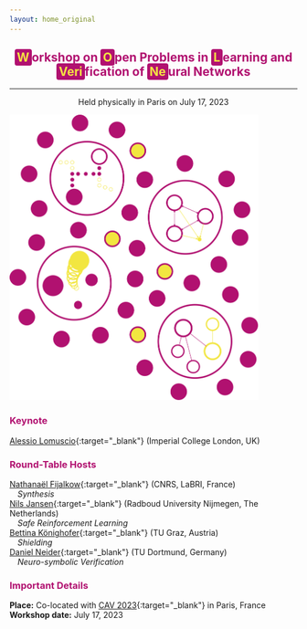 ```yaml
---
layout: home_original
---
```


<div class="header">
	<h2>
	<center><span style="background:#b11170;color:#f3e343;border-radius: 0.25rem;padding: 0.125rem 0.25rem">W</span><span style="color:#b11170">orkshop on</span> <span style="background:#b11170;color:#f3e343;border-radius: 0.25rem;padding: 0.125rem 0.25rem">O</span><span style="color:#b11170">pen Problems in</span> <span style="background:#b11170;color:#f3e343;border-radius: 0.25rem;padding: 0.125rem 0.25rem">L</span><span style="color:#b11170">earning and</span> <span style="background:#b11170;color:#f3e343;border-radius: 0.25rem;padding: 0.125rem 0.25rem">Veri</span><span style="color:#b11170">fication of</span> <span style="background:#b11170;color:#f3e343;border-radius: 0.25rem;padding: 0.125rem 0.25rem">Ne</span><span style="color:#b11170">ural Networks</span></center>
	</h2>
	<hr class="small">
	<p><center>Held physically in Paris on July 17, 2023</center></p>
<!-- 	<span style="color:#b11170"><center><h3>Consider bringing a poster for the poster session!</h3></center></span> -->
</div>

<div class="row">
<div class="col-md-6" markdown="1">

<img height="500px" class="center-block" src="resources/round_tables.png">

</div>
<div class="col-md-6" markdown="1">

### <span style="color:#b11170">Keynote</span>

[Alessio Lomuscio](https://www.imperial.ac.uk/people/a.lomuscio){:target="_blank"} (Imperial College London, UK)

### <span style="color:#b11170">Round-Table Hosts</span>

[Nathanaël Fijalkow](http://games-automata-play.com/){:target="_blank"} (CNRS, LaBRI, France)
<br />
&emsp;*Synthesis*
<br />
[Nils Jansen](https://njansen123.github.io/){:target="_blank"} (Radboud University Nijmegen, The Netherlands)
<br />
&emsp;*Safe Reinforcement Learning*
<br />
[Bettina Könighofer](https://www.iaik.tugraz.at/person/bettina-koenighofer/){:target="_blank"} (TU Graz, Austria)
<br />
&emsp;*Shielding*
<br />
[Daniel Neider](https://rc-trust.ai/neider/){:target="_blank"} (TU Dortmund, Germany)
<br />
&emsp;*Neuro-symbolic Verification*

### <span style="color:#b11170">Important Details</span>

**Place:** Co-located with [CAV 2023](http://www.i-cav.org/2023/){:target="_blank"} in Paris, France
<br />
**Workshop date:** July 17, 2023
